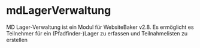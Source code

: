mdLagerVerwaltung
=================

MD Lager-Verwaltung ist ein Modul für WebsiteBaker v2.8. Es ermöglicht es Teilnehmer für ein (Pfadfinder-)Lager
zu erfassen und Teilnahmelisten zu erstellen
